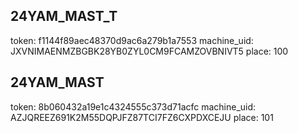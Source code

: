 ## 24YAM_MAST_T
token: f1144f89aec48370d9ac6a279b1a7553
machine_uid: JXVNIMAENMZBGBK28YB0ZYL0CM9FCAMZOVBNIVT5
place: 100

## 24YAM_MAST
token: 8b060432a19e1c4324555c373d71acfc
machine_uid: AZJQREEZ691K2M55DQPJFZ87TCI7FZ6CXPDXCEJU
place: 101
